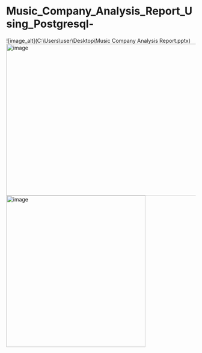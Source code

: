 # Music_Company_Analysis_Report_Using_Postgresql-
![image_alt](C:\Users\user\Desktop\Music Company Analysis Report.pptx)
<img width="869" height="402" alt="image" src="https://github.com/user-attachments/assets/81f69cfe-3ccb-4fe9-a4dd-86273d25d6bb" />
<img width="370" height="402" alt="image" src="https://github.com/user-attachments/assets/7e7c4d7d-2eda-451c-bad5-bf283f7e37ed" />
